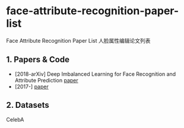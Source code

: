 # face-attribute-recognition-paper-list

Face Attribute Recognition Paper List 人脸属性编辑论文列表
## 1. Papers & Code
* [2018-arXiv] Deep Imbalanced Learning for Face Recognition and Attribute Prediction [paper](https://arxiv.org/abs/1806.00194)
* [2017-] [paper](https://arxiv.org/abs/1712.03162)
## 2. Datasets
CelebA
